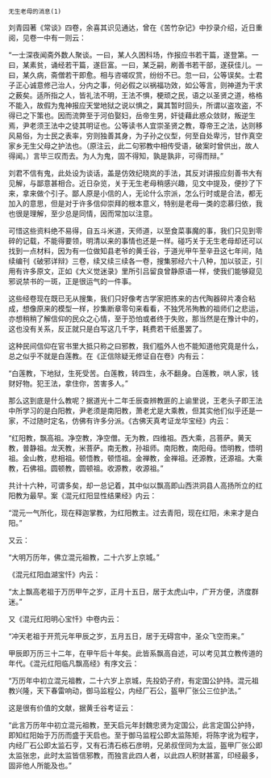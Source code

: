     无生老母的消息(1) 

   刘青园著《常谈》四卷，余喜其识见通达，曾在《苦竹杂记》中抄录介绍，近日重阅，见卷一中有一则云：

   “一士深夜闻斋外数人聚谈。一曰，某人久困科场，作报应书若干篇，遂登第。一曰，某素贫，诵经若干篇，遂巨富。一曰，某乏嗣，刷善书若干部，遂获佳儿。一曰，某久病，斋僧若干即愈。相与咨嗟叹赏，纷纷不已。忽一曰，公等误矣。士君子正心诚意修己治人，分内之事，何必假之以祸福功效，如公等言，则神道为干求之薮矣。适所指之人，皆礼法不明，王法不惧，梗顽之民，语之以圣贤之道，格格不能入，故假为鬼神报应天堂地狱之说以惧之，冀其暂时回头，所谓以盗攻盗，不得已之下策也。因而流弊至于河伯娶妇，岳帝生男，奸徒藉此惑众敛财，叛逆生焉，尹老须王法中之徒其明证也。公等读书人宜崇圣贤之教，尊帝王之法，达则移风易俗，为士民之表率，穷则独善其身，为子孙之仪型，何至自处卑污，甘作真空家乡无生父母之护法也。（原注云，此二句邪教中相传受语，破案时曾供出，故人得闻。）言毕三叹而去。为人为鬼，固不得知，孰是孰非，可得而辩。”

   刘君不信有鬼，此处设为谈话，盖是仿效纪晓岚的手法，其反对讲报应刻善书大有见解，与鄙意甚相合。近日杂览，关于无生老母稍感兴趣，见文中提及，便抄了下来，拿来做个引子。鄙人原是小信的人，无论什么宗派，怎么行时或是合法，都无加入的意思，但是对于许多信仰崇拜的根本意义，特别是老母一类的恋慕归依，我也很是理解，至少总是同情，因而常加以注意。

   可惜这些资料绝不易得，自五斗米道，天师道，以至食菜事魔的事，我们只见到零碎的记载，不能得要领，明清以来的事情也还是一样。碰巧关于无生老母却还可以找到一点材料，因为有一位做知县老爷的黄壬谷，于道光甲午至辛丑这七年间，陆续编刊《破邪详辩》三卷，续又续三续各一卷，搜集邪经六十八种，加以驳正，引用有许多原文，正如《大义觉迷录》里所引吕留良曾静原语一样，使我们能够窥见邪说禁书的一斑，正是很运气的一件事。

   这些经卷现在既已无从搜集，我们只好像考古学家把拣来的古代陶器碎片凑合粘成，想像原来的模型一样，抄集断章零句来看看，不独凭吊殉教的祖师们之悲运，亦想稍稍了解信仰的民众之心情，至于恐怕或者终于失败，那当然是在豫计中的，这也没有关系，反正就只是白写这几千字，耗费若干纸墨罢了。

   这种民间信仰在官书里大抵只称之曰邪教，我们槛外人也不能知道他究竟是什么，总之似乎不就是白莲教。在《正信除疑无修证自在卷》内有云：

   “白莲教，下地狱，生死受苦。白莲教，转四生，永不翻身。白莲教，哄人家，钱财好物。犯王法，拿住你，苦害多人。”

   那么这到底是什么教呢？据道光十二年壬辰查辨教匪的上谕里说，王老头子即王法中所学习的是白阳教，尹老须是南阳教，萧老尤是大乘教，但其实他们似乎还是一家，不过随时定名，仿佛有许多分派。《古佛天真考证龙华宝经》内云：

   “红阳教，飘高祖。净空教，净空僧。无为教，四维祖。西大乘，吕菩萨。黄天教，普静祖。龙天教，米菩萨。南无教，孙祖师。南阳教，南阳母。悟明教，悟明祖。金山教，悲相祖。顿悟教，顿悟祖。金禅教，金禅祖。还源教，还源祖。大乘教，石佛祖。圆顿教，圆顿祖。收源教，收源祖。”

   共计十六种，可谓多矣，却一总记着，其中似以飘高即山西洪洞县人高扬所立的红阳教为最早。案《混元红阳显性结果经》内云：

   “混元一气所化，现在释迦掌教，为红阳教主。过去青阳，现在红阳，未来才是白阳。”

   又云：

   “大明万历年，佛立混元祖教，二十六岁上京城。”

   《混元红阳血湖宝忏》内云：

   “太上飘高老祖于万历甲午之岁，正月十五日，居于太虎山中，广开方便，济度群迷。”

   又《混元红阳明心宝忏》中卷内云：

   “冲天老祖于开荒元年甲辰之岁，五月五日，居于无碍宫中，圣众飞空而来。”

   甲辰即万历三十二年，在甲午后十年矣。此皆系飘高自述，可以考见其立教传道的年代。《混元红阳临凡飘高经》有序文云：

   “万历年中初立混元祖教，二十六岁上京城，先投奶子府，有定国公护持。混元祖教兴隆，天下春雷响动，御马监程公，内经厂石公，盔甲厂张公三位护法。”

   这是很有价值的文献，据黄壬谷考证云：

   “此言万历年中初立混元祖教，至天启元年封魏忠贤为定国公，此言定国公护持，即知红阳始于万历而盛于天启也。至于御马监程公即太监陈矩，将陈字讹为程字，内经厂石公即太监石亨，又有石清石栋石彦明，兄弟叔侄同为太监，盔甲厂张公即太监张忠，此时太监皆信邪教，而独言此四人者，以此四人积财甚富，印经最多，固非他人所能及也。”

